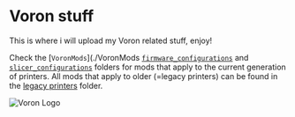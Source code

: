 
# Voron stuff

This is where i will upload my Voron related stuff, enjoy!

Check the [`VoronMods`](./VoronMods [`firmware_configurations`](./firmware_configurations) and [`slicer_configurations`](./slicer_configurations) folders for mods that apply to 
the current generation of printers. All mods that apply to older (=legacy printers) can be found in the [legacy printers](./legacy_printers) folder.

![Voron Logo](http://vorondesign.com/images/voron_design_logo.png)
